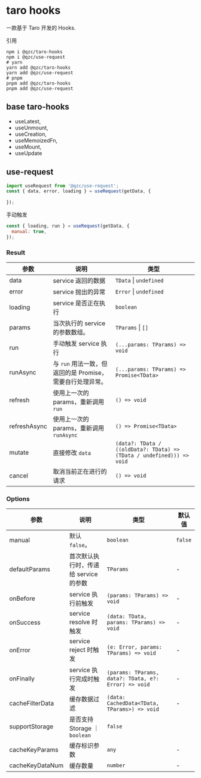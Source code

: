 # taro hooks
一款基于 Taro 开发的 Hooks.

引用
```shell
npm i @qzc/taro-hooks
npm i @qzc/use-request
# yarn
yarn add @qzc/taro-hooks
yarn add @qzc/use-request
# pnpm
pnpm add @qzc/taro-hooks
pnpm add @qzc/use-request
```

## base taro-hooks
+ useLatest,
+ useUnmount,
+ useCreation,
+ useMemoizedFn,
+ useMount,
+ useUpdate

## use-request
```js
import useRequest from '@qzc/use-request';
const { data, error, loading } = useRequest(getData, {
  
});
```
手动触发
```js
const { loading, run } = useRequest(getData, {
  manual: true,
});
```

### Result

| 参数         | 说明                                                     | 类型                            |
| ------------ | ------------------------------------------------------- |-------------------------------- |
| data         | service 返回的数据                                        | `TData` \| `undefined`      |
| error        | service 抛出的异常                                        | `Error` \| `undefined`     |
| loading      | service 是否正在执行                                     | `boolean`                    |
| params       | 当次执行的 service 的参数数组。                            | `TParams` \| `[]`           |
| run          | 手动触发 service 执行                                    | `(...params: TParams) => void`   |
| runAsync     | 与 `run` 用法一致，但返回的是 Promise，需要自行处理异常。   | `(...params: TParams) => Promise<TData>`  |
| refresh      | 使用上一次的 params，重新调用 `run`                     | `() => void`    |
| refreshAsync | 使用上一次的 params，重新调用 `runAsync`                | `() => Promise<TData>`     |
| mutate       | 直接修改 `data`                                    | `(data?: TData / ((oldData?: TData) => (TData / undefined))) => void` |
| cancel       | 取消当前正在进行的请求                                | `() => void`    | 

### Options

| 参数          | 说明                           | 类型                                                 | 默认值  |
| ------------- | ------------------------------ | ---------------------------------------------------- | ------- |
| manual        | 默认 `false`。                      | `boolean`                                            | `false` |
| defaultParams | 首次默认执行时，传递给 service 的参数   |                   `TParams`                | -       |
| onBefore      | service 执行前触发             | `(params: TParams) => void`                          | -       |
| onSuccess     | service resolve 时触发         | `(data: TData, params: TParams) => void`             | -       |
| onError       | service reject 时触发          | `(e: Error, params: TParams) => void`                | -       |
| onFinally     | service 执行完成时触发         | `(params: TParams, data?: TData, e?: Error) => void` | -       |
| cacheFilterData | 缓存数据过滤                 | `(data: CachedData<TData, TParams>) => void`  | - |
| supportStorage | 是否支持Storage              ｜ `boolean` | `false` |
| cacheKeyParams | 缓存标识参数 |  `any` | - |
| cacheKeyDataNum | 缓存数量 | `number` | - |
